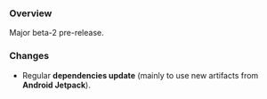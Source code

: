 ### Overview ###

Major beta-2 pre-release.

### Changes ###

- Regular **dependencies update** (mainly to use new artifacts from **Android Jetpack**).